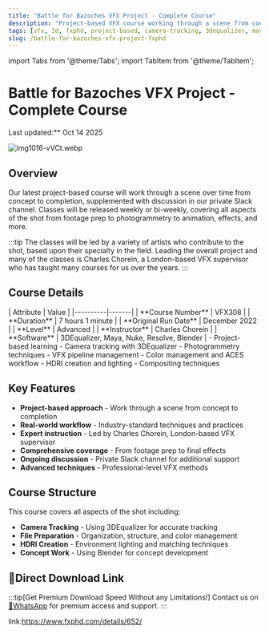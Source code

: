 ```yaml
---
title: "Battle for Bazoches VFX Project - Complete Course"
description: "Project-based VFX course working through a scene from concept to completion, covering footage prep, photogrammetry, animation, effects and more"
tags: [vfx, 3d, fxphd, project-based, camera-tracking, 3dequalizer, maya, nuke, houdini, visual-effects, compositing]
slug: /battle-for-bazoches-vfx-project-fxphd
---
```


import Tabs from '@theme/Tabs';
import TabItem from '@theme/TabItem';

# Battle for Bazoches VFX Project - Complete Course
Last updated:** Oct 14 2025

![img1016-vVCt.webp](https://list.ucards.store/d/img/img1016-vVCt.webp)

## Overview

Our latest project-based course will work through a scene over time from concept to completion, supplemented with discussion in our private Slack channel. Classes will be released weekly or bi-weekly, covering all aspects of the shot from footage prep to photogrammetry to animation, effects, and more.

:::tip
The classes will be led by a variety of artists who contribute to the shot, based upon their specialty in the field. Leading the overall project and many of the classes is Charles Chorein, a London-based VFX supervisor who has taught many courses for us over the years.
:::

## Course Details

<Tabs>
<TabItem value="details" label="Course Details">
| Attribute | Value |
|----------|-------|
| **Course Number** | VFX308 |
| **Duration** | 7 hours 1 minute |
| **Original Run Date** | December 2022 |
| **Level** | Advanced |
| **Instructor** | Charles Chorein |
| **Software** | 3DEqualizer, Maya, Nuke, Resolve, Blender |
</TabItem>
<TabItem value="skills" label="Skills Covered">
- Project-based learning
- Camera tracking with 3DEqualizer
- Photogrammetry techniques
- VFX pipeline management
- Color management and ACES workflow
- HDRI creation and lighting
- Compositing techniques
</TabItem>
</Tabs>

## Key Features

- **Project-based approach** - Work through a scene from concept to completion
- **Real-world workflow** - Industry-standard techniques and practices
- **Expert instruction** - Led by Charles Chorein, London-based VFX supervisor
- **Comprehensive coverage** - From footage prep to final effects
- **Ongoing discussion** - Private Slack channel for additional support
- **Advanced techniques** - Professional-level VFX methods

## Course Structure

This course covers all aspects of the shot including:

- **Camera Tracking** - Using 3DEqualizer for accurate tracking
- **File Preparation** - Organization, structure, and color management
- **HDRI Creation** - Environment lighting and matching techniques
- **Concept Work** - Using Blender for concept development

## 🚀Direct Download Link
:::tip[Get Premium Download Speed Without any Limitations!]
Contact us on [💬WhatsApp](https://wa.me/+8613237610083) for premium  access and support.
:::

link:https://www.fxphd.com/details/652/